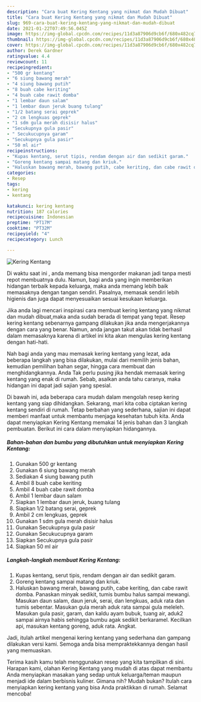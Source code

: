 ```yaml
---
description: "Cara buat Kering Kentang yang nikmat dan Mudah Dibuat"
title: "Cara buat Kering Kentang yang nikmat dan Mudah Dibuat"
slug: 969-cara-buat-kering-kentang-yang-nikmat-dan-mudah-dibuat
date: 2021-01-22T07:49:56.045Z
image: https://img-global.cpcdn.com/recipes/11d3a87906d9cb6f/680x482cq70/kering-kentang-foto-resep-utama.jpg
thumbnail: https://img-global.cpcdn.com/recipes/11d3a87906d9cb6f/680x482cq70/kering-kentang-foto-resep-utama.jpg
cover: https://img-global.cpcdn.com/recipes/11d3a87906d9cb6f/680x482cq70/kering-kentang-foto-resep-utama.jpg
author: Derek Gardner
ratingvalue: 4.4
reviewcount: 11
recipeingredient:
- "500 gr kentang"
- "6 siung bawang merah"
- "4 siung bawang putih"
- "8 buah cabe keriting"
- "4 buah cabe rawit domba"
- "1 lembar daun salam"
- "1 lembar daun jeruk buang tulang"
- "1/2 batang serai geprek"
- "2 cm lengkuas geprek"
- "1 sdm gula merah disisir halus"
- "Secukupnya gula pasir"
- " Secukucupnya garam"
- "Secukupnya gula pasir"
- "50 ml air"
recipeinstructions:
- "Kupas kentang, serut tipis, rendam dengan air dan sedikit garam."
- "Goreng kentang sampai matang dan kriuk."
- "Haluskan bawang merah, bawang putih, cabe keriting, dan cabe rawit domba. Panaskan minyak sedikit, tumis bumbu halus sampai mewangi. Masukan daun salam, daun jeruk, serai, dan lengkuas, aduk rata dan tumis sebentar. Masukan gula merah aduk rata sampai gula meleleh. Masukan gula pasir, garam, dan kaldu ayam bubuk, tuang air, aduk2 sampai airnya habis sehingga bumbu agak sedikit berkaramel. Kecilkan api, masukan kentang goreng, aduk rata. Angkat."
categories:
- Resep
tags:
- kering
- kentang

katakunci: kering kentang 
nutrition: 187 calories
recipecuisine: Indonesian
preptime: "PT17M"
cooktime: "PT32M"
recipeyield: "4"
recipecategory: Lunch

---
```



![Kering Kentang](https://img-global.cpcdn.com/recipes/11d3a87906d9cb6f/680x482cq70/kering-kentang-foto-resep-utama.jpg)

Di waktu  saat ini , anda memang bisa mengorder makanan jadi tanpa mesti repot membuatnya dulu. Namun, bagi anda yang ingin memberikan hidangan terbaik kepada keluarga, maka anda memang lebih baik memasaknya dengan tangan sendiri. Pasalnya, memasak sendiri lebih higienis dan juga dapat menyesuaikan sesuai kesukaan keluarga.

Jika anda lagi mencari inspirasi cara membuat kering kentang yang nikmat dan mudah dibuat,maka anda sudah berada di tempat yang tepat. Resep kering kentang  sebenarnya gampang dilakukan jika anda mengerjakannya dengan cara yang benar. Namun, anda jangan takut akan tidak berhasil dalam memasaknya 
karena di artikel ini kita akan mengulas kering kentang dengan hati-hati.  



Nah bagi anda yang mau memasak kering kentang yang lezat, ada beberapa langkah yang bisa dilakukan, mulai dari memilih jenis bahan, kemudian pemilihan bahan segar, hingga cara membuat dan menghidangkannya. Anda Tak perlu pusing jika hendak memasak kering kentang yang enak di rumah. Sebab, asalkan anda  tahu caranya, maka hidangan ini dapat jadi sajian yang spesial.

Di bawah ini, ada beberapa cara mudah dalam mengolah resep kering kentang yang siap dihidangkan. Sekarang, mari kita coba ciptakan kering kentang sendiri di rumah. Tetap berbahan yang sederhana, sajian ini dapat memberi manfaat untuk membantu menjaga kesehatan tubuh kita. Anda dapat menyiapkan Kering Kentang memakai 14 jenis bahan dan 3 langkah pembuatan. Berikut ini cara dalam menyiapkan hidangannya.

<!--inarticleads1-->

##### Bahan-bahan dan bumbu yang dibutuhkan untuk menyiapkan Kering Kentang:

1. Gunakan 500 gr kentang
1. Gunakan 6 siung bawang merah
1. Sediakan 4 siung bawang putih
1. Ambil 8 buah cabe keriting
1. Ambil 4 buah cabe rawit domba
1. Ambil 1 lembar daun salam
1. Siapkan 1 lembar daun jeruk, buang tulang
1. Siapkan 1/2 batang serai, geprek
1. Ambil 2 cm lengkuas, geprek
1. Gunakan 1 sdm gula merah disisir halus
1. Gunakan Secukupnya gula pasir
1. Gunakan  Secukucupnya garam
1. Siapkan Secukupnya gula pasir
1. Siapkan 50 ml air




<!--inarticleads2-->

##### Langkah-langkah membuat Kering Kentang:

1. Kupas kentang, serut tipis, rendam dengan air dan sedikit garam.
1. Goreng kentang sampai matang dan kriuk.
1. Haluskan bawang merah, bawang putih, cabe keriting, dan cabe rawit domba. Panaskan minyak sedikit, tumis bumbu halus sampai mewangi. Masukan daun salam, daun jeruk, serai, dan lengkuas, aduk rata dan tumis sebentar. Masukan gula merah aduk rata sampai gula meleleh. Masukan gula pasir, garam, dan kaldu ayam bubuk, tuang air, aduk2 sampai airnya habis sehingga bumbu agak sedikit berkaramel. Kecilkan api, masukan kentang goreng, aduk rata. Angkat.




Jadi, itulah artikel mengenai  kering kentang  yang sederhana dan gampang dilakukan versi kami. Semoga anda bisa mempraktekkannya dengan hasil yang memuaskan. 

Terima kasih kamu telah menggunakan resep yang kita tampilkan di sini. Harapan kami, olahan  Kering Kentang yang mudah di atas dapat membantu Anda menyiapkan masakan yang sedap untuk keluarga/teman maupun menjadi ide dalam berbisnis kuliner. Gimana nih? Mudah bukan? Itulah cara menyiapkan kering kentang yang bisa Anda praktikkan di rumah. Selamat mencoba!

